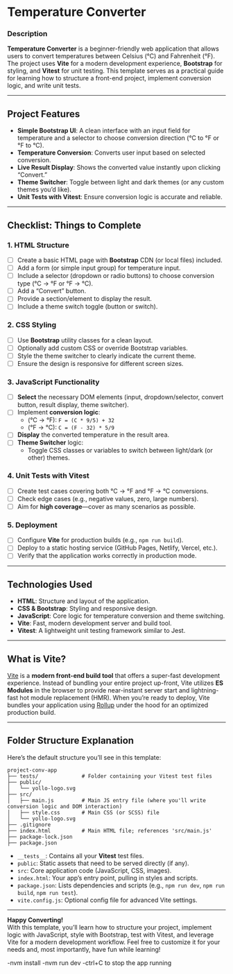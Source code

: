 # Temperature Converter

### Description
**Temperature Converter** is a beginner-friendly web application that allows users to convert temperatures between Celsius (°C) and Fahrenheit (°F). The project uses **Vite** for a modern development experience, **Bootstrap** for styling, and **Vitest** for unit testing. This template serves as a practical guide for learning how to structure a front-end project, implement conversion logic, and write unit tests.

---

## Project Features
- **Simple Bootstrap UI**: A clean interface with an input field for temperature and a selector to choose conversion direction (°C to °F or °F to °C).  
- **Temperature Conversion**: Converts user input based on selected conversion.  
- **Live Result Display**: Shows the converted value instantly upon clicking “Convert.”  
- **Theme Switcher**: Toggle between light and dark themes (or any custom themes you’d like).  
- **Unit Tests with Vitest**: Ensure conversion logic is accurate and reliable.

---

## Checklist: Things to Complete

### 1. HTML Structure
- [ ] Create a basic HTML page with **Bootstrap** CDN (or local files) included.  
- [ ] Add a form (or simple input group) for temperature input.  
- [ ] Include a selector (dropdown or radio buttons) to choose conversion type (°C → °F or °F → °C).  
- [ ] Add a “Convert” button.  
- [ ] Provide a section/element to display the result.  
- [ ] Include a theme switch toggle (button or switch).

### 2. CSS Styling
- [ ] Use **Bootstrap** utility classes for a clean layout.  
- [ ] Optionally add custom CSS or override Bootstrap variables.  
- [ ] Style the theme switcher to clearly indicate the current theme.  
- [ ] Ensure the design is responsive for different screen sizes.

### 3. JavaScript Functionality
- [ ] **Select** the necessary DOM elements (input, dropdown/selector, convert button, result display, theme switcher).  
- [ ] Implement **conversion logic**:
  - (°C → °F): `F = (C * 9/5) + 32`
  - (°F → °C): `C = (F - 32) * 5/9`
- [ ] **Display** the converted temperature in the result area.  
- [ ] **Theme Switcher** logic:
  - Toggle CSS classes or variables to switch between light/dark (or other) themes.

### 4. Unit Tests with Vitest
- [ ] Create test cases covering both °C → °F and °F → °C conversions.  
- [ ] Check edge cases (e.g., negative values, zero, large numbers).  
- [ ] Aim for **high coverage**—cover as many scenarios as possible.

### 5. Deployment
- [ ] Configure **Vite** for production builds (e.g., `npm run build`).  
- [ ] Deploy to a static hosting service (GitHub Pages, Netlify, Vercel, etc.).  
- [ ] Verify that the application works correctly in production mode.

---

## Technologies Used
- **HTML**: Structure and layout of the application.  
- **CSS & Bootstrap**: Styling and responsive design.  
- **JavaScript**: Core logic for temperature conversion and theme switching.  
- **Vite**: Fast, modern development server and build tool.  
- **Vitest**: A lightweight unit testing framework similar to Jest.

---

## What is Vite?
[Vite](https://vitejs.dev/) is a **modern front-end build tool** that offers a super-fast development experience. Instead of bundling your entire project up-front, Vite utilizes **ES Modules** in the browser to provide near-instant server start and lightning-fast hot module replacement (HMR). When you’re ready to deploy, Vite bundles your application using [Rollup](https://rollupjs.org/) under the hood for an optimized production build.

---

## Folder Structure Explanation

Here’s the default structure you’ll see in this template:
```
project-conv-app
├── tests/              # Folder containing your Vitest test files
├── public/
│   └── yollo-logo.svg
├── src/
│   ├── main.js         # Main JS entry file (where you'll write conversion logic and DOM interaction)
│   ├── style.css       # Main CSS (or SCSS) file
│   └── yollo-logo.svg
├── .gitignore
├── index.html          # Main HTML file; references 'src/main.js'
├── package-lock.json
├── package.json

```



- `__tests__`: Contains all your **Vitest** test files.  
- `public`: Static assets that need to be served directly (if any).  
- `src`: Core application code (JavaScript, CSS, images).  
- `index.html`: Your app’s entry point, pulling in styles and scripts.  
- `package.json`: Lists dependencies and scripts (e.g., `npm run dev`, `npm run build`, `npm run test`).  
- `vite.config.js`: Optional config file for advanced Vite settings.

---

**Happy Converting!**  
With this template, you’ll learn how to structure your project, implement logic with JavaScript, style with Bootstrap, test with Vitest, and leverage Vite for a modern development workflow. Feel free to customize it for your needs and, most importantly, have fun while learning!


-nvm install
-nvm run dev
-ctrl+C to stop the app running